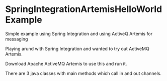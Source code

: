 # SpringIntegrationArtemisHelloWorldExample
Simple example using Spring Integration and using ActiveQ Artemis for messaging

Playing arund with Spring Integration and wanted to try out ActiveMQ Artemis.

Download Apache ActiveMQ Artemis to use this and run it.

There are 3 java classes with main methods which call in and out channels.
